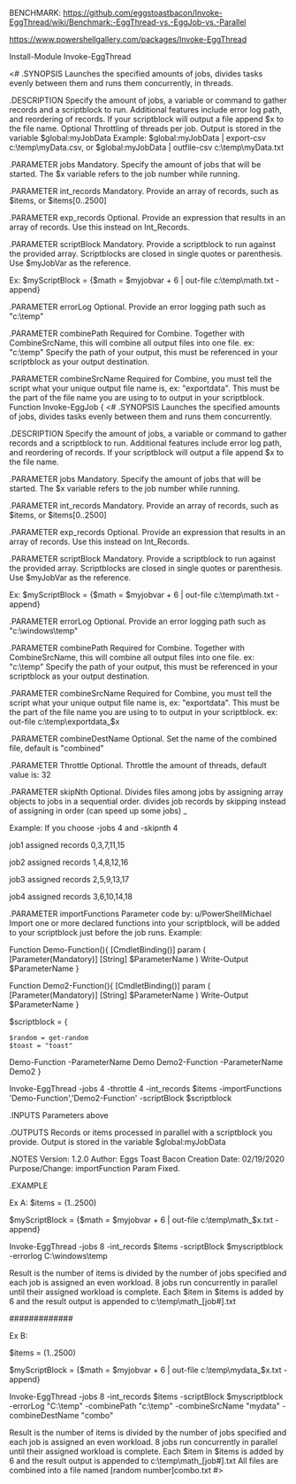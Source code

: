 BENCHMARK: https://github.com/eggstoastbacon/Invoke-EggThread/wiki/Benchmark:-EggThread-vs.-EggJob-vs.-Parallel

https://www.powershellgallery.com/packages/Invoke-EggThread

Install-Module Invoke-EggThread

 <#
.SYNOPSIS
  Launches the specified amounts of jobs, divides tasks evenly between them and runs them concurrently, in threads.
  
.DESCRIPTION
  Specify the amount of jobs, a variable or command to gather records and a scriptblock to run.
  Additional features include error log path, and reordering of records.
  If your scriptblock will output a file append $x to the file name. Optional Throttling of threads per job.
  Output is stored in the variable $global:myJobData
  Example: $global:myJobData | export-csv c:\temp\myData.csv, or $global:myJobData | outfile-csv c:\temp\myData.txt
  
.PARAMETER jobs
  Mandatory. Specify the amount of jobs that will be started. The $x variable refers to the job number while running.
  
.PARAMETER int_records
  Mandatory. Provide an array of records, such as $items, or $items[0..2500]
  
.PARAMETER exp_records
  Optional. Provide an expression that results in an array of records. Use this instead on Int_Records.
  
.PARAMETER scriptBlock
  Mandatory. Provide a scriptblock to run against the provided array. Scriptblocks are closed in single quotes or parenthesis.
  Use $myJobVar as the reference.
  
  Ex: $myScriptBlock = {$math = $myjobvar + 6 | out-file c:\temp\math.txt -append}
  
.PARAMETER errorLog
  Optional. Provide an error logging path such as "c:\temp"
  
.PARAMETER combinePath
  Required for Combine.
  Together with CombineSrcName, this will combine all output files into one file.
  ex: "c:\temp"
  Specify the path of your output, this must be referenced in your scriptblock as your output destination.
  
.PARAMETER combineSrcName
  Required for Combine, you must tell the script what your unique output file name is, ex: "exportdata".
  This must be the part of the file name you are using to to output in your scriptblock. Function Invoke-EggJob {
  <#
.SYNOPSIS
  Launches the specified amounts of jobs, divides tasks evenly between them and runs them concurrently.
  
.DESCRIPTION
  Specify the amount of jobs, a variable or command to gather records and a scriptblock to run.
  Additional features include error log path, and reordering of records.
  If your scriptblock will output a file append $x to the file name.
  
.PARAMETER jobs
  Mandatory. Specify the amount of jobs that will be started. The $x variable refers to the job number while running.
  
.PARAMETER int_records
  Mandatory. Provide an array of records, such as $items, or $items[0..2500]
  
.PARAMETER exp_records
  Optional. Provide an expression that results in an array of records. Use this instead on Int_Records.
  
.PARAMETER scriptBlock
  Mandatory. Provide a scriptblock to run against the provided array. Scriptblocks are closed in single quotes or parenthesis.
  Use $myJobVar as the reference.
  
  Ex: $myScriptBlock = {$math = $myjobvar + 6 | out-file c:\temp\math.txt -append}
  
.PARAMETER errorLog
  Optional. Provide an error logging path such as "c:\windows\temp"
  
.PARAMETER combinePath
  Required for Combine.
  Together with CombineSrcName, this will combine all output files into one file.
  ex: "c:\temp"
  Specify the path of your output, this must be referenced in your scriptblock as your output destination.
  
.PARAMETER combineSrcName
  Required for Combine, you must tell the script what your unique output file name is, ex: "exportdata".
  This must be the part of the file name you are using to to output in your scriptblock.
  ex: out-file c:\temp\exportdata_$x
  
.PARAMETER combineDestName
  Optional. Set the name of the combined file, default is "combined"
 
.PARAMETER Throttle
  Optional. Throttle the amount of threads, default value is: 32
  
.PARAMETER skipNth
  Optional. Divides files among jobs by assigning array objects to jobs in a sequential order.
  divides job records by skipping instead of assigning in order (can speed up some jobs) _
  
  Example: If you choose -jobs 4 and -skipnth 4
  
  job1 assigned records 0,3,7,11,15
  
  job2 assigned records 1,4,8,12,16
  
  job3 assigned records 2,5,9,13,17
  
  job4 assigned records 3,6,10,14,18

   .PARAMETER importFunctions
  Parameter code by: u/PowerShellMichael
  Import one or more declared functions into your scriptblock, will be added to your scriptblock just before the job runs.
  Example:

  Function Demo-Function(){
    [CmdletBinding()]
    param (
        [Parameter(Mandatory)]
        [String]
        $ParameterName
    )
    Write-Output $ParameterName
}

Function Demo2-Function(){
    [CmdletBinding()]
    param (
        [Parameter(Mandatory)]
        [String]
        $ParameterName
    )
    Write-Output $ParameterName
}

$scriptblock = {
    
    $random = get-random
    $toast = "toast"
    
   Demo-Function -ParameterName Demo
   Demo2-Function -ParameterName Demo2
}

Invoke-EggThread -jobs 4 -throttle 4 -int_records $items -importFunctions 'Demo-Function','Demo2-Function' -scriptBlock $scriptblock
  
.INPUTS
  Parameters above
  
.OUTPUTS
  Records or items processed in parallel with a scriptblock you provide. Output is stored in the variable $global:myJobData
  
.NOTES
  Version: 1.2.0
  Author: Eggs Toast Bacon
  Creation Date: 02/19/2020
  Purpose/Change: importFunction Param Fixed.
  
.EXAMPLE
    
  Ex A:
  $items = (1..2500)
  
  $myScriptBlock = {$math = $myjobvar + 6 | out-file c:\temp\math_$x.txt -append}
  
  Invoke-EggThread -jobs 8 -int_records $items -scriptBlock $myscriptblock -errorlog C:\windows\temp
  
  Result is the number of items is divided by the number of jobs specified and each job is assigned an even workload.
  8 jobs run concurrently in parallel until their assigned workload is complete.
  Each $item in $items is added by 6 and the result output is appended to c:\temp\math_[job#].txt
  
  #############
  
  Ex B:
    
  $items = (1..2500)
  
  $myScriptBlock = {$math = $myjobvar + 6 | out-file c:\temp\mydata_$x.txt -append}
  
  Invoke-EggThread -jobs 8 -int_records $items -scriptBlock $myscriptblock -errorLog "C:\temp" -combinePath "c:\temp" -combineSrcName "mydata" -combineDestName "combo"
  
  Result is the number of items is divided by the number of jobs specified and each job is assigned an even workload.
  8 jobs run concurrently in parallel until their assigned workload is complete.
  Each $item in $items is added by 6 and the result output is appended to c:\temp\math_[job#].txt
  All files are combined into a file named [random number]combo.txt
#>
